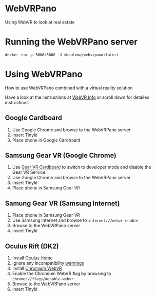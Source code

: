 # WebVRPano
Using WebVR to look at real estate

# Running the WebVRPano server
    docker run -p 5000:5000 -d sboulema/webvrpano:latest

# Using WebVRPano
How to use WebVRPano combined with a virtual reality solution

Have a look at the instructions at [WebVR Info](https://webvr.info/) or scroll down for detailed instructions

## Google Cardboard
1. Use Google Chrome and browse to the WebVRPano server
2. Insert TinyId
3. Place phone in Google Cardboard

## Samsung Gear VR (Google Chrome)
1. Use [Gear VR Cardboard](https://play.google.com/store/apps/details?id=com.bartslab.gearvrcardboard) to switch to developer mode and disable the Gear VR Service
2. Use Google Chrome and browse to the WebVRPano server
3. Insert TinyId
4. Place phone in Samsung Gear VR

## Samung Gear VR (Samsung Internet)
1. Place phone in Samsung Gear VR
2. Use Samsung Internet and browse to `internet://webvr-enable`
3. Browse to the WebVRPano server
4. Insert TinyId

## Oculus Rift (DK2)
1. Install [Oculus Home](https://www3.oculus.com/en-us/setup/)
2. Ignore any incompatibility [warnings](https://forums.oculus.com/developer/discussion/33228/dk2-setup-on-windows-10#latest)
3. Install [Chromium WebVR](https://webvr.info/get-chrome/)
4. Enable the Chromium WebVR flag by browsing to `chrome://flags/#enable-webvr`
5. Browse to the WebVRPano server
6. Insert TinyId